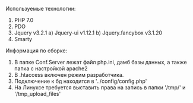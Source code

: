 Используемые технологии: 

1) PHP 7.0
2) PDO
3) Jquery v3.2.1
    a) Jquery-ui v1.12.1
    b) Jquery.fancybox v3.1.20
4) Smarty

Информация по сборке:
1) В папке Conf.Server лежат файл php.ini, дамб базы данных, а также папка c настройкой apache2
2) В .htaccess включен режим разработчика.
3) Подключение к бд находится в '../config/config.php'
4) На Линуксе требуется выставить права на запись в папки '/tmp/' и '/tmp_upload_files'